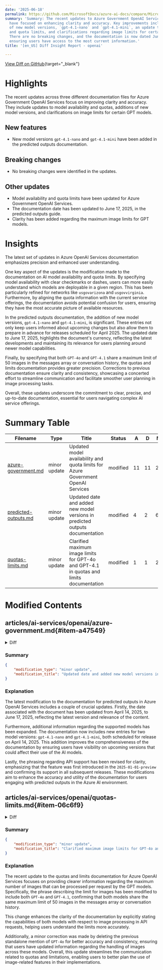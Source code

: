 ```yaml
---
date: '2025-06-18'
permalink: https://github.com/MicrosoftDocs/azure-ai-docs/compare/MicrosoftDocs:ba67d73...MicrosoftDocs:2e48ee2
summary: 'Summary: The recent updates to Azure Government OpenAI Services documentation
  have focused on enhancing clarity and accuracy. Key improvements include the addition
  of new model versions, `gpt-4.1-nano` and `gpt-4.1-mini`, an update to model availability
  and quota limits, and clarifications regarding image limits for certain GPT models.
  There are no breaking changes, and the documentation is now dated June 17, 2025,
  ensuring users have access to the most current information.'
title: '[en_US] Diff Insight Report - openai'

---
```


[View Diff on GitHub](https://github.com/MicrosoftDocs/azure-ai-docs/compare/MicrosoftDocs:ba67d73...MicrosoftDocs:2e48ee2){target="_blank"}

# Highlights

The recent updates across three different documentation files for Azure Government OpenAI Services focus on improving clarity and accuracy. They include updates to model availability and quotas, additions of new model versions, and clarifications on image limits for certain GPT models.

## New features
- New model versions `gpt-4.1-nano` and `gpt-4.1-mini` have been added in the predicted outputs documentation.

## Breaking changes
- No breaking changes were identified in the updates.

## Other updates
- Model availability and quota limits have been updated for Azure Government OpenAI Services.
- The documentation date has been updated to June 17, 2025, in the predicted outputs guide.
- Clarity has been added regarding the maximum image limits for GPT models.

# Insights

The latest set of updates in Azure OpenAI Services documentation emphasizes precision and enhanced user understanding. 

One key aspect of the updates is the modification made to the documentation on AI model availability and quota limits. By specifying model availability with clear checkmarks or dashes, users can more easily understand which models are deployable in a given region. This has been particularly refined for networks like `usgovarizona` and `usgovvirginia`. Furthermore, by aligning the quota information with the current service offerings, the documentation avoids potential confusion for users, ensuring they have the most accurate picture of available resources.

In the predicted outputs documentation, the addition of new model versions, `gpt-4.1-nano` and `gpt-4.1-mini`, is significant. These entries not only keep users informed about upcoming changes but also allow them to prepare in advance for releases scheduled for April 2025. The updated date to June 17, 2025, highlights the document's currency, reflecting the latest developments and maintaining its relevance for users planning around newer model capabilities.

Finally, by specifying that both `GPT-4o` and `GPT-4.1` share a maximum limit of 50 images in the messages array or conversation history, the quotas and limits documentation provides greater precision. Corrections to previous documentation ensure clarity and consistency, showcasing a concerted effort to streamline communication and facilitate smoother user planning in image processing tasks.

Overall, these updates underscore the commitment to clear, precise, and up-to-date documentation, essential for users navigating complex AI service offerings.

# Summary Table
|  Filename  | Type |    Title    | Status | A  | D  | M  |
|------------|------|-------------|--------|----|----|----|
| [azure-government.md](#item-a47549) | minor update | Updated model availability and quota limits for Azure Government OpenAI Services | modified | 11 | 11 | 22 | 
| [predicted-outputs.md](#item-212eb9) | minor update | Updated date and added new model versions in predicted outputs documentation | modified | 4 | 2 | 6 | 
| [quotas-limits.md](#item-06c6f9) | minor update | Clarified maximum image limits for GPT-4o and GPT-4.1 in quotas and limits documentation | modified | 1 | 1 | 2 | 


# Modified Contents
## articles/ai-services/openai/azure-government.md{#item-a47549}

<details>
<summary>Diff</summary>
````diff
@@ -26,10 +26,10 @@ The following sections show model availability by region and deployment type. Mo
 <br>
 
 ## Standard deployment model availability
-|   **Region**  | **o3-mini USGov DataZone** | **gpt-4o**, **2024-05-13** | **gpt-4o-mini**, **2024-07-18** | **gpt-4**, **1106-Preview** | **gpt-35-turbo**, **0125** | **text-embedding-3-large**, **1** | **text-embedding-3-small**, **1** | **text-embedding-ada-002**, **2** |
-|:--------------|:--------------------------:|:--------------------------:|:-------------------------------:|:---------------------------:|:--------------------------:|:---------------------------------:|:---------------------------------:|:---------------------------------:|
-| usgovarizona  | ✅ | ✅ | ✅ | ✅ | ✅ | ✅ | ✅ | ✅ |
-| usgovvirginia | ✅ | ✅ | -  | ✅ | ✅ | - | - | ✅ |
+|   **Region**  | **o3-mini USGov DataZone** | **gpt-4o**, **2024-05-13** | **gpt-4o-mini**, **2024-07-18** | **gpt-35-turbo**, **0125** | **text-embedding-3-large**, **1** | **text-embedding-3-small**, **1** | **text-embedding-ada-002**, **2** |
+|:--------------|:--------------------------:|:--------------------------:|:-------------------------------:|:--------------------------:|:---------------------------------:|:---------------------------------:|:---------------------------------:|
+| usgovarizona  | ✅ | ✅ | ✅ | ✅ | ✅ | ✅ | ✅ |
+| usgovvirginia | ✅ | ✅ | -  | ✅ | - | - | ✅ |
 
 * USGov DataZone provides access to the model from both usgovarizona and usgovvirginia.
 * Data stored at rest remains in the designated Azure region of the resource.
@@ -39,17 +39,17 @@ Data zone standard deployments are available in the same Azure OpenAI resource a
 
 To request quota increases for these models, submit a request at [https://aka.ms/AOAIGovQuota](https://aka.ms/AOAIGovQuota). Note the following maximum quota limits allowed via that form:
 
-| **gpt-4o** | **gpt-4o-mini** | **gpt-4** | **gpt-35-turbo** | **text-embedding-3-large** | **text-embedding-ada-002**|
-|:----------:|:---------------:|:---------:|:----------------:|:--------------------------:|:-------------------------:|
-|    300k    |      600k       |    200k   |      500k        |            700k            |           700k            |
+| **gpt-4o** | **gpt-4o-mini** | **gpt-35-turbo** | **text-embedding-3-large** | **text-embedding-ada-002**|
+|:----------:|:---------------:|:----------------:|:--------------------------:|:-------------------------:|
+|    300k    |      600k       |      500k        |            700k            |           700k            |
 
 <br>
 
 ## Provisioned deployment model availability
-|   **Region**  | **gpt-4o**, **2024-05-13** | **gpt-4o-mini**, **2024-07-18** | **gpt-4**, **1106-Preview** | **gpt-35-turbo**, **0125** |
-|:--------------|:--------------------------:|:-------------------------------:|:---------------------------:|:--------------------------:|
-| usgovarizona  | ✅ | - | - | ✅ |
-| usgovvirginia | ✅ | - | - | ✅ |
+|   **Region**  | **gpt-4o**, **2024-05-13** | **gpt-4o-mini**, **2024-07-18** | **gpt-35-turbo**, **0125** |
+|:--------------|:--------------------------:|:-------------------------------:|:--------------------------:|
+| usgovarizona  | ✅ | - | ✅ |
+| usgovvirginia | ✅ | - | ✅ |
 
 <br>
 
````
</details>

### Summary

```json
{
    "modification_type": "minor update",
    "modification_title": "Updated model availability and quota limits for Azure Government OpenAI Services"
}
```

### Explanation
The recent modification involves updates to the documentation regarding the availability of AI models and their corresponding quota limits for Azure Government OpenAI Services. This change includes equalization in the presentation of data regarding regions and deployment options. 

Key updates include enhancements to the clarity of the tables that detail model availability in various regions such as `usgovarizona` and `usgovvirginia`. The formatting changes improve readability by ensuring that required deployment models are clearly marked with checkmarks (✅) or dashes (-), which denote availability status.

Additionally, the quota information displayed has also been refined. The revised documentation no longer includes certain models for specific deployments, aligning the information more accurately with current service offerings. 

Thus, this modification focuses on enhancing user comprehension of the available AI models under the Azure Government framework, alongside their respective quota limits, ensuring that users can efficiently access relevant and precise information.

## articles/ai-services/openai/how-to/predicted-outputs.md{#item-212eb9}

<details>
<summary>Diff</summary>
````diff
@@ -6,7 +6,7 @@ services: cognitive-services
 manager: nitinme
 ms.service: azure-ai-openai
 ms.topic: how-to
-ms.date: 04/14/2025
+ms.date: 06/17/2025
 author: mrbullwinkle
 ms.author: mbullwin
 recommendations: false
@@ -22,10 +22,12 @@ Predicted outputs can improve model response latency for chat completions calls
 - `gpt-4o` version: `2024-08-06`
 - `gpt-4o` version: `2024-11-20`
 - `gpt-4.1` version: `2025-04-14`
+- `gpt-4.1-nano` version: `2025-04-14`
+- `gpt-4.1-mini` version: `2025-04-14`
 
 ## API support
 
-- `2025-01-01-preview`
+First introduced in `2025-01-01-preview`. Supported in all subsequent releases. 
 
 ## Unsupported features
 
````
</details>

### Summary

```json
{
    "modification_type": "minor update",
    "modification_title": "Updated date and added new model versions in predicted outputs documentation"
}
```

### Explanation
The latest modification to the documentation for predicted outputs in Azure OpenAI Services includes a couple of crucial updates. Firstly, the date associated with the document has been updated from April 14, 2025, to June 17, 2025, reflecting the latest version and relevance of the content.

Furthermore, additional information regarding the supported models has been expanded. The documentation now includes new entries for two model versions: `gpt-4.1-nano` and `gpt-4.1-mini`, both scheduled for release on April 14, 2025. This addition improves the comprehensiveness of the documentation by ensuring users have visibility on upcoming versions that could affect their use of the AI models.

Lastly, the phrasing regarding API support has been revised for clarity, emphasizing that the feature was first introduced in the `2025-01-01-preview` and confirming its support in all subsequent releases. These modifications aim to enhance the accuracy and utility of the documentation for users engaging with predicted outputs in the Azure AI environment.

## articles/ai-services/openai/quotas-limits.md{#item-06c6f9}

<details>
<summary>Diff</summary>
````diff
@@ -49,7 +49,7 @@ The following sections provide you with a quick guide to the default quotas and
 | Max file size for Assistants & fine-tuning | 512 MB<br/><br/>200 MB via [Azure AI Foundry portal](https://ai.azure.com/?cid=learnDocs) |
 | Max size for all uploaded files for Assistants |200 GB |
 | Assistants token limit | 2,000,000 token limit |
-| GPT-4o max images per request (# of images in the messages array/conversation history) | 50 |
+| GPT-4o and GPT-4.1 max images per request (# of images in the messages array/conversation history) | 50 |
 | GPT-4 `vision-preview` & GPT-4 `turbo-2024-04-09` default max tokens | 16 <br><br> Increase the `max_tokens` parameter value to avoid truncated responses. GPT-4o max tokens defaults to 4096. |
 | Max number of custom headers in API requests<sup>1</sup> | 10 |
 | Message character limit | 1048576 |
````
</details>

### Summary

```json
{
    "modification_type": "minor update",
    "modification_title": "Clarified maximum image limits for GPT-4o and GPT-4.1 in quotas and limits documentation"
}
```

### Explanation
The recent update to the quotas and limits documentation for Azure OpenAI Services focuses on providing clearer information regarding the maximum number of images that can be processed per request by the GPT models. Specifically, the phrase describing the limit for images has been modified to include both `GPT-4o` and `GPT-4.1`, confirming that both models share the same maximum limit of 50 images in the messages array or conversation history.

This change enhances the clarity of the documentation by explicitly stating the capabilities of both models with respect to image processing in API requests, helping users understand the limits more accurately. 

Additionally, a minor correction was made by deleting the previous standalone mention of `GPT-4o` for better accuracy and consistency, ensuring that users have updated information regarding the handling of images across these models. Overall, this update streamlines the communication related to quotas and limitations, enabling users to better plan the use of image-related features in their implementations.


